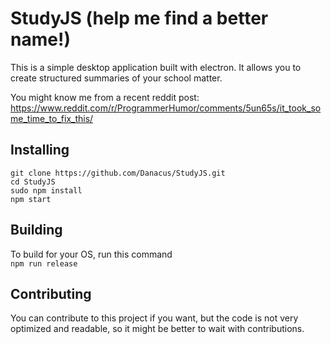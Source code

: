 StudyJS (help me find a better name!)
===================

This is a simple desktop application built with electron. It allows you to create structured summaries of your school matter.

You might know me from a recent reddit post:
https://www.reddit.com/r/ProgrammerHumor/comments/5un65s/it_took_some_time_to_fix_this/ 


Installing
-------------

`git clone https://github.com/Danacus/StudyJS.git`  
`cd StudyJS`  
`sudo npm install`  
`npm start`  


Building
-------------

To build for your OS, run this command  
`npm run release`  

Contributing
-------------

You can contribute to this project if you want, but the code is not very optimized and readable, so it might be better to wait with contributions.
